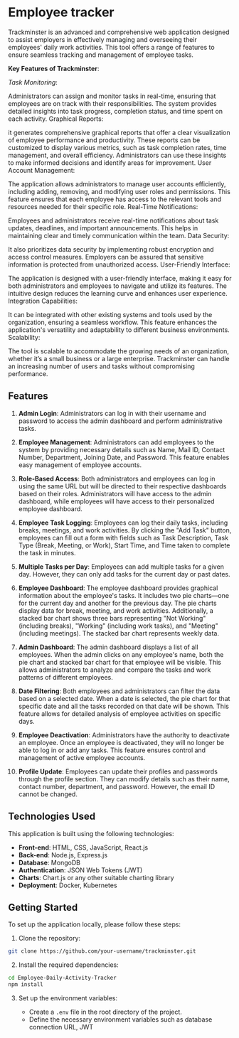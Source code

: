 # Employee tracker

Trackminster is an advanced and comprehensive web application designed to assist employers in effectively managing and overseeing their employees' daily work activities. This tool offers a range of features to ensure seamless tracking and management of employee tasks.

**Key Features of Trackminster**:

*Task Monitoring*:

Administrators can assign and monitor tasks in real-time, ensuring that employees are on track with their responsibilities.
The system provides detailed insights into task progress, completion status, and time spent on each activity.
Graphical Reports:

it generates comprehensive graphical reports that offer a clear visualization of employee performance and productivity.
These reports can be customized to display various metrics, such as task completion rates, time management, and overall efficiency.
Administrators can use these insights to make informed decisions and identify areas for improvement.
User Account Management:

The application allows administrators to manage user accounts efficiently, including adding, removing, and modifying user roles and permissions.
This feature ensures that each employee has access to the relevant tools and resources needed for their specific role.
Real-Time Notifications:

Employees and administrators receive real-time notifications about task updates, deadlines, and important announcements.
This helps in maintaining clear and timely communication within the team.
Data Security:

It also prioritizes data security by implementing robust encryption and access control measures.
Employers can be assured that sensitive information is protected from unauthorized access.
User-Friendly Interface:

The application is designed with a user-friendly interface, making it easy for both administrators and employees to navigate and utilize its features.
The intuitive design reduces the learning curve and enhances user experience.
Integration Capabilities:

It can be integrated with other existing systems and tools used by the organization, ensuring a seamless workflow.
This feature enhances the application's versatility and adaptability to different business environments.
Scalability:

The tool is scalable to accommodate the growing needs of an organization, whether it’s a small business or a large enterprise.
Trackminster can handle an increasing number of users and tasks without compromising performance.
## Features

1. **Admin Login**: Administrators can log in with their username and password to access the admin dashboard and perform administrative tasks.

2. **Employee Management**: Administrators can add employees to the system by providing necessary details such as Name, Mail ID, Contact Number, Department, Joining Date, and Password. This feature enables easy management of employee accounts.

3. **Role-Based Access**: Both administrators and employees can log in using the same URL but will be directed to their respective dashboards based on their roles. Administrators will have access to the admin dashboard, while employees will have access to their personalized employee dashboard.

4. **Employee Task Logging**: Employees can log their daily tasks, including breaks, meetings, and work activities. By clicking the "Add Task" button, employees can fill out a form with fields such as Task Description, Task Type (Break, Meeting, or Work), Start Time, and Time taken to complete the task in minutes.

5. **Multiple Tasks per Day**: Employees can add multiple tasks for a given day. However, they can only add tasks for the current day or past dates.

6. **Employee Dashboard**: The employee dashboard provides graphical information about the employee's tasks. It includes two pie charts—one for the current day and another for the previous day. The pie charts display data for break, meeting, and work activities. Additionally, a stacked bar chart shows three bars representing "Not Working" (including breaks), "Working" (including work tasks), and "Meeting" (including meetings). The stacked bar chart represents weekly data.

7. **Admin Dashboard**: The admin dashboard displays a list of all employees. When the admin clicks on any employee's name, both the pie chart and stacked bar chart for that employee will be visible. This allows administrators to analyze and compare the tasks and work patterns of different employees.

8. **Date Filtering**: Both employees and administrators can filter the data based on a selected date. When a date is selected, the pie chart for that specific date and all the tasks recorded on that date will be shown. This feature allows for detailed analysis of employee activities on specific days.

9. **Employee Deactivation**: Administrators have the authority to deactivate an employee. Once an employee is deactivated, they will no longer be able to log in or add any tasks. This feature ensures control and management of active employee accounts.

10. **Profile Update**: Employees can update their profiles and passwords through the profile section. They can modify details such as their name, contact number, department, and password. However, the email ID cannot be changed.

## Technologies Used

This application is built using the following technologies:

- **Front-end**: HTML, CSS, JavaScript, React.js
- **Back-end**: Node.js, Express.js
- **Database**: MongoDB
- **Authentication**: JSON Web Tokens (JWT)
- **Charts**: Chart.js or any other suitable charting library
- **Deployment**: Docker, Kubernetes

## Getting Started

To set up the application locally, please follow these steps:

1. Clone the repository:

```bash
git clone https://github.com/your-username/trackminster.git
```

2. Install the required dependencies:

```bash
cd Employee-Daily-Activity-Tracker
npm install
```

3. Set up the environment variables:

   - Create a `.env` file in the root directory of the project.
   - Define the necessary environment variables such as database connection URL, JWT